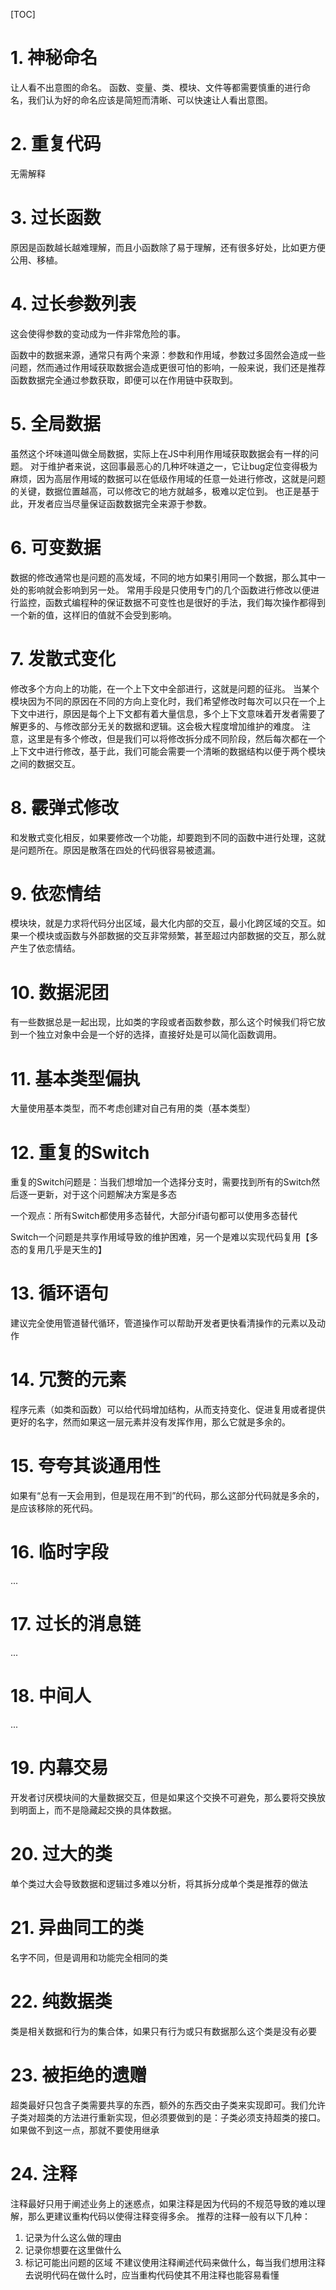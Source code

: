 [TOC]

# 1. 神秘命名
让人看不出意图的命名。
函数、变量、类、模块、文件等都需要慎重的进行命名，我们认为好的命名应该是简短而清晰、可以快速让人看出意图。

# 2. 重复代码
无需解释

# 3. 过长函数
原因是函数越长越难理解，而且小函数除了易于理解，还有很多好处，比如更方便公用、移植。

# 4. 过长参数列表
这会使得参数的变动成为一件非常危险的事。

函数中的数据来源，通常只有两个来源：参数和作用域，参数过多固然会造成一些问题，然而通过作用域获取数据会造成更很可怕的影响，一般来说，我们还是推荐函数数据完全通过参数获取，即便可以在作用链中获取到。

# 5. 全局数据
虽然这个坏味道叫做全局数据，实际上在JS中利用作用域获取数据会有一样的问题。
对于维护者来说，这回事最恶心的几种坏味道之一，它让bug定位变得极为麻烦，因为高层作用域的数据可以在低级作用域的任意一处进行修改，这就是问题的关键，数据位置越高，可以修改它的地方就越多，极难以定位到。
也正是基于此，开发者应当尽量保证函数数据完全来源于参数。

# 6. 可变数据
数据的修改通常也是问题的高发域，不同的地方如果引用同一个数据，那么其中一处的影响就会影响到另一处。
常用手段是只使用专门的几个函数进行修改以便进行监控，函数式编程种的保证数据不可变性也是很好的手法，我们每次操作都得到一个新的值，这样旧的值就不会受到影响。

# 7. 发散式变化
修改多个方向上的功能，在一个上下文中全部进行，这就是问题的征兆。
当某个模块因为不同的原因在不同的方向上变化时，我们希望修改时每次可以只在一个上下文中进行，原因是每个上下文都有着大量信息，多个上下文意味着开发者需要了解更多的、与修改部分无关的数据和逻辑。这会极大程度增加维护的难度。
注意，这里是有多个修改，但是我们可以将修改拆分成不同阶段，然后每次都在一个上下文中进行修改，基于此，我们可能会需要一个清晰的数据结构以便于两个模块之间的数据交互。

# 8. 霰弹式修改
和发散式变化相反，如果要修改一个功能，却要跑到不同的函数中进行处理，这就是问题所在。原因是散落在四处的代码很容易被遗漏。

# 9. 依恋情结
模块块，就是力求将代码分出区域，最大化内部的交互，最小化跨区域的交互。如果一个模块或函数与外部数据的交互非常频繁，甚至超过内部数据的交互，那么就产生了依恋情结。

# 10. 数据泥团
有一些数据总是一起出现，比如类的字段或者函数参数，那么这个时候我们将它放到一个独立对象中会是一个好的选择，直接好处是可以简化函数调用。

# 11. 基本类型偏执
大量使用基本类型，而不考虑创建对自己有用的类（基本类型）

# 12. 重复的Switch
重复的Switch问题是：当我们想增加一个选择分支时，需要找到所有的Switch然后逐一更新，对于这个问题解决方案是多态

一个观点：所有Switch都使用多态替代，大部分if语句都可以使用多态替代

Switch一个问题是共享作用域导致的维护困难，另一个是难以实现代码复用【多态的复用几乎是天生的】

# 13. 循环语句
建议完全使用管道替代循环，管道操作可以帮助开发者更快看清操作的元素以及动作

# 14. 冗赘的元素
程序元素（如类和函数）可以给代码增加结构，从而支持变化、促进复用或者提供更好的名字，然而如果这一层元素并没有发挥作用，那么它就是多余的。

# 15. 夸夸其谈通用性
如果有“总有一天会用到，但是现在用不到”的代码，那么这部分代码就是多余的，是应该移除的死代码。

# 16. 临时字段
...

# 17. 过长的消息链
...

# 18. 中间人
...

# 19. 内幕交易
开发者讨厌模块间的大量数据交互，但是如果这个交换不可避免，那么要将交换放到明面上，而不是隐藏起交换的具体数据。

# 20. 过大的类
单个类过大会导致数据和逻辑过多难以分析，将其拆分成单个类是推荐的做法

# 21. 异曲同工的类
名字不同，但是调用和功能完全相同的类

# 22. 纯数据类
类是相关数据和行为的集合体，如果只有行为或只有数据那么这个类是没有必要

# 23. 被拒绝的遗赠
超类最好只包含子类需要共享的东西，额外的东西交由子类来实现即可。我们允许子类对超类的方法进行重新实现，但必须要做到的是：子类必须支持超类的接口。如果做不到这一点，那就不要使用继承

# 24. 注释
注释最好只用于阐述业务上的迷惑点，如果注释是因为代码的不规范导致的难以理解，那么更建议重构代码以使得注释变得多余。
推荐的注释一般有以下几种：
1. 记录为什么这么做的理由
2. 记录你想要在这里做什么
3. 标记可能出问题的区域
不建议使用注释阐述代码来做什么，每当我们想用注释去说明代码在做什么时，应当重构代码使其不用注释也能容易看懂